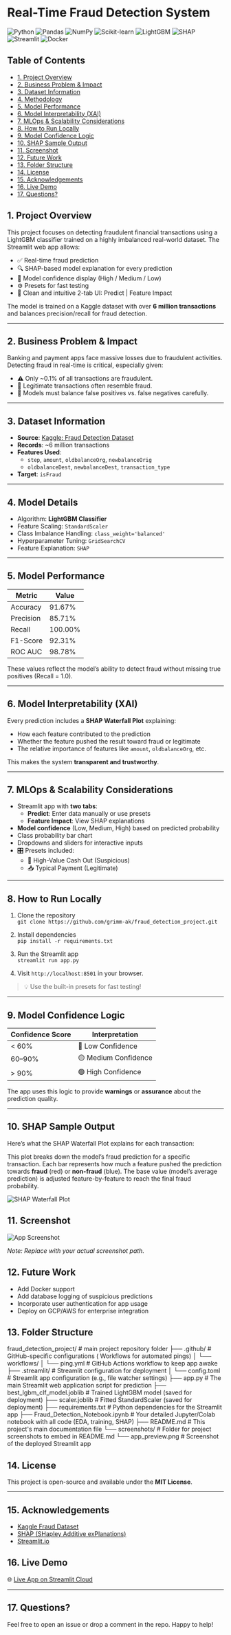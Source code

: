 # Real-Time Fraud Detection System

![Python](https://img.shields.io/badge/Python-3776AB?style=for-the-badge&logo=python&logoColor=white)
![Pandas](https://img.shields.io/badge/Pandas-150458?style=for-the-badge&logo=pandas&logoColor=white)
![NumPy](https://img.shields.io/badge/NumPy-013243?style=for-the-badge&logo=numpy&logoColor=white)
![Scikit-learn](https://img.shields.io/badge/scikit--learn-F7931E?style=for-the-badge&logo=scikit-learn&logoColor=white)
![LightGBM](https://img.shields.io/badge/LightGBM-000?style=for-the-badge&logo=lightgbm&logoColor=white)
![SHAP](https://img.shields.io/badge/SHAP-4C5C92?style=for-the-badge&logo=numpy&logoColor=white)
![Streamlit](https://img.shields.io/badge/Streamlit-FF4B4B?style=for-the-badge&logo=streamlit&logoColor=white)
![Docker](https://img.shields.io/badge/Docker-2496ED?style=for-the-badge&logo=docker&logoColor=white)

## Table of Contents
- [1. Project Overview](#1-project-overview)
- [2. Business Problem & Impact](#2-business-problem--impact)
- [3. Dataset Information](#3-dataset-information)
- [4. Methodology](#4-methodology)
- [5. Model Performance](#5-model-performance)
- [6. Model Interpretability (XAI)](#6-model-interpretability-xai)
- [7. MLOps & Scalability Considerations](#7-mlops--scalability-considerations)
- [8. How to Run Locally](#8-how-to-run-locally)
- [9. Model Confidence Logic](#9-model-confidence-logic)
- [10. SHAP Sample Output](#10-shap-sample-output)
- [11. Screenshot](#11-screenshot)
- [12. Future Work](#12-future-work)
- [13. Folder Structure](#13-folder-structure)
- [14. License](#14-license)
- [15. Acknowledgements](#15-acknowledgements)
- [16. Live Demo](#16-live-demo)
- [17. Questions?](#17-questions)


## 1. Project Overview

This project focuses on detecting fraudulent financial transactions using a LightGBM classifier trained on a highly imbalanced real-world dataset. The Streamlit web app allows:

- ✅ Real-time fraud prediction
- 🔍 SHAP-based model explanation for every prediction
- 🧠 Model confidence display (High / Medium / Low)
- ⚙️ Presets for fast testing
- 🎨 Clean and intuitive 2-tab UI: Predict | Feature Impact

The model is trained on a Kaggle dataset with over **6 million transactions** and balances precision/recall for fraud detection.

---

## 2. Business Problem & Impact

Banking and payment apps face massive losses due to fraudulent activities. Detecting fraud in real-time is critical, especially given:

- ⚠️ Only ~0.1% of all transactions are fraudulent.
- 🧾 Legitimate transactions often resemble fraud.
- 🧠 Models must balance false positives vs. false negatives carefully.

---

## 3. Dataset Information

- **Source**: [Kaggle: Fraud Detection Dataset](https://www.kaggle.com/datasets/amanalisiddiqui/fraud-detection-dataset)
- **Records**: ~6 million transactions
- **Features Used**:
  - `step`, `amount`, `oldbalanceOrg`, `newbalanceOrig`
  - `oldbalanceDest`, `newbalanceDest`, `transaction_type`
- **Target**: `isFraud`

---

## 4. Model Details

- Algorithm: **LightGBM Classifier**
- Feature Scaling: `StandardScaler`
- Class Imbalance Handling: `class_weight='balanced'`
- Hyperparameter Tuning: `GridSearchCV`
- Feature Explanation: `SHAP`

---

## 5. Model Performance

| Metric       | Value    |
|--------------|----------|
| Accuracy     | 91.67%   |
| Precision    | 85.71%   |
| Recall       | 100.00%  |
| F1-Score     | 92.31%   |
| ROC AUC      | 98.78%   |

These values reflect the model’s ability to detect fraud without missing true positives (Recall = 1.0).

---

## 6. Model Interpretability (XAI)

Every prediction includes a **SHAP Waterfall Plot** explaining:

- How each feature contributed to the prediction
- Whether the feature pushed the result toward fraud or legitimate
- The relative importance of features like `amount`, `oldbalanceOrg`, etc.

This makes the system **transparent and trustworthy**.

---

## 7. MLOps & Scalability Considerations

- Streamlit app with **two tabs**:
  - **Predict**: Enter data manually or use presets
  - **Feature Impact**: View SHAP explanations
- **Model confidence** (Low, Medium, High) based on predicted probability
- Class probability bar chart
- Dropdowns and sliders for interactive inputs
- 🎛️ Presets included:
  - 🏧 High-Value Cash Out (Suspicious)
  - 📥 Typical Payment (Legitimate)

---

## 8. How to Run Locally

1. Clone the repository  
   `git clone https://github.com/grimm-ak/fraud_detection_project.git`

2. Install dependencies  
   `pip install -r requirements.txt`

3. Run the Streamlit app  
   `streamlit run app.py`

4. Visit `http://localhost:8501` in your browser.

> 💡 Use the built-in presets for fast testing!

---

## 9. Model Confidence Logic

| Confidence Score | Interpretation        |
|------------------|-----------------------|
| < 60%            | 🔴 Low Confidence     |
| 60–90%           | 🟡 Medium Confidence  |
| > 90%            | 🟢 High Confidence    |

The app uses this logic to provide **warnings** or **assurance** about the prediction quality.

---


## 10. SHAP Sample Output

Here’s what the SHAP Waterfall Plot explains for each transaction:

This plot breaks down the model’s fraud prediction for a specific transaction. Each bar represents how much a feature pushed the prediction towards **fraud** (red) or **non-fraud** (blue). The base value (model’s average prediction) is adjusted feature-by-feature to reach the final fraud probability.

![SHAP Waterfall Plot](images/shap_waterfall.png)






## 11. Screenshot

![App Screenshot](images/app_preview.png)

*Note: Replace with your actual screenshot path.*

## 12. Future Work

- Add Docker support
- Add database logging of suspicious predictions
- Incorporate user authentication for app usage
- Deploy on GCP/AWS for enterprise integration


## 13. Folder Structure

fraud_detection_project/  #  main project repository folder
├── .github/              # GitHub-specific configurations ( Workflows for automated pings)
│   └── workflows/
│       └── ping.yml      # GitHub Actions workflow to keep app awake
├── .streamlit/           # Streamlit configuration for deployment
│   └── config.toml       # Streamlit app configuration (e.g., file watcher settings)
├── app.py                # The main Streamlit web application script for prediction
├── best_lgbm_clf_model.joblib # Trained LightGBM model (saved for deployment)
├── scaler.joblib         # Fitted StandardScaler (saved for deployment)
├── requirements.txt      # Python dependencies for the Streamlit app
├── Fraud_Detection_Notebook.ipynb # Your detailed Jupyter/Colab notebook with all code (EDA, training, SHAP)
├── README.md             # This project's main documentation file
└── screenshots/          # Folder for project screenshots to embed in README.md
    └── app_preview.png   # Screenshot of the deployed Streamlit app

## 14. License

This project is open-source and available under the **MIT License**.

---

## 15. Acknowledgements

- [Kaggle Fraud Dataset](https://www.kaggle.com/datasets/amanalisiddiqui/fraud-detection-dataset)
- [SHAP (SHapley Additive exPlanations)](https://github.com/slundberg/shap)
- [Streamlit.io](https://streamlit.io)

## 16. Live Demo

🌐 [Live App on Streamlit Cloud](https://frauddetectionproject-o2sgpzkvmz8ac6edt54h8a.streamlit.app/)

---

## 17. Questions?

Feel free to open an issue or drop a comment in the repo. Happy to help!
